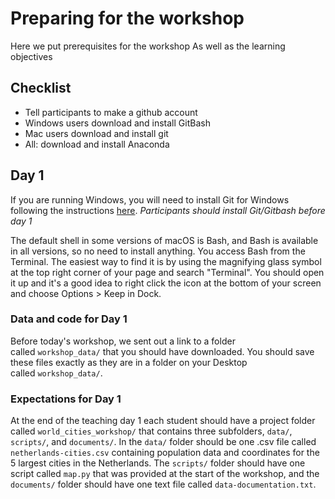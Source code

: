 # Preparing for the workshop
Here we put prerequisites for the workshop
As well as the learning objectives 

## Checklist
- Tell participants to make a github account
- Windows users download and install GitBash
- Mac users download and install git
- All: download and install Anaconda


## Day 1

If you are running Windows, you will need to install Git for Windows following the instructions [here](https://carpentries.github.io/workshop-template/#shell). *Participants should install Git/Gitbash before day 1*

The default shell in some versions of macOS is Bash, and Bash is available in all versions, so no need to install anything. You access Bash from the Terminal. The easiest way to find it is by using the magnifying glass symbol at the top right corner of your page and search "Terminal". You should open it up and it's a good idea to right click the icon at the bottom of your screen and choose Options > Keep in Dock.

### Data and code for Day 1
Before today's workshop, we sent out a link to a folder called `workshop_data/` that you should have downloaded. You should save these files exactly as they are in a folder on your Desktop called `workshop_data/`.

### Expectations for Day 1

At the end of the teaching day 1 each student should have a project folder called `world_cities_workshop/` that contains three subfolders, `data/`, `scripts/`, and `documents/`. In the `data/` folder should be one .csv file called `netherlands-cities.csv` containing population data and coordinates for the 5 largest cities in the Netherlands. The `scripts/` folder should have one script called `map.py` that was provided at the start of the workshop, and the `documents/` folder should have one text file called `data-documentation.txt`.